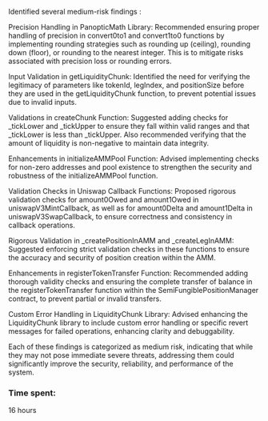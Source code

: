 Identified several medium-risk findings :

Precision Handling in PanopticMath Library: 
Recommended ensuring proper handling of precision in convert0to1 and convert1to0 functions by implementing rounding strategies such as rounding up (ceiling), rounding down (floor), or rounding to the nearest integer. This is to mitigate risks associated with precision loss or rounding errors.

Input Validation in getLiquidityChunk: 
Identified the need for verifying the legitimacy of parameters like tokenId, legIndex, and positionSize before they are used in the getLiquidityChunk function, to prevent potential issues due to invalid inputs.

Validations in createChunk Function: 
Suggested adding checks for _tickLower and _tickUpper to ensure they fall within valid ranges and that _tickLower is less than _tickUpper. Also recommended verifying that the amount of liquidity is non-negative to maintain data integrity.

Enhancements in initializeAMMPool Function: 
Advised implementing checks for non-zero addresses and pool existence to strengthen the security and robustness of the initializeAMMPool function.

Validation Checks in Uniswap Callback Functions: 
Proposed rigorous validation checks for amount0Owed and amount1Owed in uniswapV3MintCallback, as well as for amount0Delta and amount1Delta in uniswapV3SwapCallback, to ensure correctness and consistency in callback operations.

Rigorous Validation in _createPositionInAMM and _createLegInAMM: 
Suggested enforcing strict validation checks in these functions to ensure the accuracy and security of position creation within the AMM.

Enhancements in registerTokenTransfer Function: 
Recommended adding thorough validity checks and ensuring the complete transfer of balance in the registerTokenTransfer function within the SemiFungiblePositionManager contract, to prevent partial or invalid transfers.

Custom Error Handling in LiquidityChunk Library: 
Advised enhancing the LiquidityChunk library to include custom error handling or specific revert messages for failed operations, enhancing clarity and debuggability.

Each of these findings is categorized as medium risk, indicating that while they may not pose immediate severe threats, addressing them could significantly improve the security, reliability, and performance of the system.



### Time spent:
16 hours